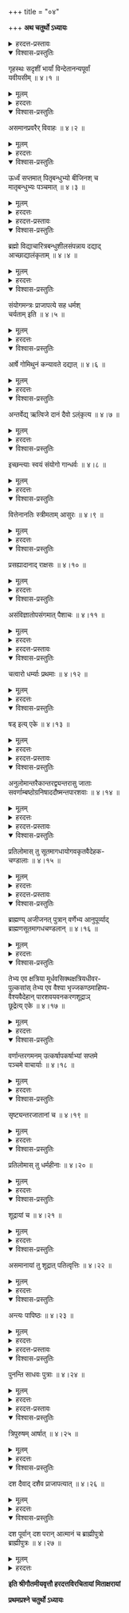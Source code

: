 +++
title = "०४"

+++
**अथ चतुर्थो ऽध्यायः**

<details><summary>हरदत्त-प्रस्तावः</summary>

गृहस्थधर्मा उच्यन्ते ।
</details>

<details open><summary>विश्वास-प्रस्तुतिः</summary>

गृहस्थः सदृशीं भार्यां विन्देतानन्यपूर्वां  
यवीयसीम् ॥ ४।१ ॥
</details>

<details><summary>मूलम्</summary>

गृहस्थः सदृशीं भार्यां विन्देतानन्यपूर्वां  
यवीयसीम् ॥ ४।१ ॥
</details>

<details><summary>हरदत्तः</summary>

गृहस्थ इत् भाविसंज्ञाव्यपदेशः । अथ वा गृहस्थस्य ये धर्मास् ते विवाहात् प्राग् अपि स्नातकस्यापि समा इति दर्शनार्थं च । जात्या कुलेन च सदृशीम् । अन्यस्मै वाचाप्य् अदत्ताम् । अवरवयसीम् एवंभूतां भार्यां विन्देत उद्वहेत् ॥ ४।१ ॥
</details>



<details open><summary>विश्वास-प्रस्तुतिः</summary>

असमानप्रवरैर् विवाहः ॥ ४।२ ॥
</details>

<details><summary>मूलम्</summary>

असमानप्रवरैर् विवाहः ॥ ४।२ ॥
</details>

<details><summary>हरदत्तः</summary>

समान एकः प्रवरो येषां तैः सह न विवाहः । तद् यथा हरितकुत्सपिङ्गशङ्खदर्भहैमकभवानाम् आङ्गिरसाम्बरीषयौवनाश् चेति । हारीतः कत्सीं नोद्वहेद् इत्यादिप्रवरप्रपञ्च आपस्तम्बीये द्रष्टव्यः ॥ ४।२ ॥
</details>



<details open><summary>विश्वास-प्रस्तुतिः</summary>

ऊर्ध्वं सप्तमात् पितृबन्धुभ्यो बीजिनश् च   
मातृबन्धुभ्यः पञ्चमात् ॥ ४।३ ॥
</details>

<details><summary>मूलम्</summary>

ऊर्ध्वं सप्तमात् पितृबन्धुभ्यो बीजिनश् च   
मातृबन्धुभ्यः पञ्चमात् ॥ ४।३ ॥
</details>

<details><summary>हरदत्तः</summary>

पितरम् आरभ्य तद्बन्धुवर्गे गण्यमाने सप्तमाच् छ्रिरस ऊर्ध्वं जातां कन्यकाम् उद्वहेत् । मातरम् आरभ्य तद्बन्धुवर्गे गण्यमाने पञ्चमाच् छिरस ऊर्ध्वं जाताम् उद्वहेत् । बीजिनश् च सप्तमाद् ऊर्ध्वम् इति चकारात् सिध्यति । यथा क्षेत्री बध्न्यो रुग्णो वा देवरं प्रार्थयते मम क्षेत्रे पुत्रम् उत्पादयेति । यद् वा संतानक्षये विधवां गुरवो नियुञ्जते, दृष्टं विचित्रवीर्यक्षेत्रे सत्यवतीवाक्याद् व्यासो धृतराष्ट्रादीन् उत्पादितवान् इति । यथाह याज्ञवल्क्यः ।

> अपुत्रेण परक्षेत्रे नियोगोत्पादितः सुतः ।  
> उभयोर् अप्य् असौ रिक्थी पिण्डदाता च धर्मतः ॥ इति ।

तद्विषयम् एतद् बीजिनश् चेति ॥ ४।३ ॥
</details>



<details><summary>हरदत्त-प्रस्तावः</summary>

अथ विवाहभेदाः ।
</details>

<details open><summary>विश्वास-प्रस्तुतिः</summary>

ब्रह्मो विद्याचारित्रबन्धुशीलसंपन्नाय दद्याद्  
आच्छाद्यालंकृताम् ॥ ४।४ ॥
</details>

<details><summary>मूलम्</summary>

ब्रह्मो विद्याचारित्रबन्धुशीलसंपन्नाय दद्याद्  
आच्छाद्यालंकृताम् ॥ ४।४ ॥
</details>

<details><summary>हरदत्तः</summary>

विद्या वेदविद्या । चारित्रं चोदितकर्मानुष्ठानम् । बन्धवो ज्ञातयो मातुलादयश् च । शीलं विहितेषु श्रद्धा । एतैर् गुणैः संपन्नाय वस्त्रयुगुलेनाच्छाद्य यथाविभवम् अलंकृतां कन्यां दद्यात् । एवंविधस्य विवाहस्य ब्राह्मसंज्ञा ॥ ४।४ ॥
</details>



<details open><summary>विश्वास-प्रस्तुतिः</summary>

संयोगमन्त्रः प्राजापत्ये सह धर्मश्   
चर्यताम् इति ॥ ४।५ ॥
</details>

<details><summary>मूलम्</summary>

संयोगमन्त्रः प्राजापत्ये सह धर्मश्   
चर्यताम् इति ॥ ४।५ ॥
</details>

<details><summary>हरदत्तः</summary>

प्राजापत्यसंज्ञके विवाहे सह धर्मश् चर्यताम् इति प्रदानमन्त्रः । यद्य् अपि ब्राह्मादिष्व् अपि सह धर्मचर्या भवति तथाप्य् आन्ताद् अनया सहा धर्मश् चरितव्यः । नाश्रमान्तरं प्रवेष्टव्यं नापि स्त्र्यन्तरम् उपयन्तव्यम् इति मन्त्रेण समहः क्रियते । एष ब्राह्मादेः प्राजापत्यस्य विशेषः । आच्छाद्यालंकृताम् इति समानम् ॥ ४।५ ॥
</details>



<details open><summary>विश्वास-प्रस्तुतिः</summary>

आर्षे गोमिथुनं कन्यावते दद्यात् ॥ ४।६ ॥
</details>

<details><summary>मूलम्</summary>

आर्षे गोमिथुनं कन्यावते दद्यात् ॥ ४।६ ॥
</details>

<details><summary>हरदत्तः</summary>

आर्षसंज्ञके विवाहे गोमिथुनं स्त्रीपूंरूपं कन्यावते दद्याद् वरस् तद्बन्धुर् वा कश्चित् । आच्छाद्यालंकृताम् इति समानम् ॥ ४।६ ॥
</details>



<details open><summary>विश्वास-प्रस्तुतिः</summary>

अन्तर्वेद्य् ऋत्विजे दानं दैवो ऽल्ंकृत्य ॥ ४।७ ॥
</details>

<details><summary>मूलम्</summary>

अन्तर्वेद्य् ऋत्विजे दानं दैवो ऽल्ंकृत्य ॥ ४।७ ॥
</details>

<details><summary>हरदत्तः</summary>

अन्तर्वेदि, वेद्या दक्षिणाकाल ऋत्विजे कर्म कुर्वते यद् अलंकृत्य कन्याया दानं स दैवो विवाहः । आच्छाद्यालंकृताम् इति । प्रकृते पुनर् अलंकृत्येति वचनं वरस्याप्य् अङ्गुलीयकादिभिर् अलंकारार्थम् ॥ ४।७ ॥
</details>



<details open><summary>विश्वास-प्रस्तुतिः</summary>

इच्छन्त्याः स्वयं संयोगो गान्धर्वः ॥ ४।८ ॥
</details>

<details><summary>मूलम्</summary>

इच्छन्त्याः स्वयं संयोगो गान्धर्वः ॥ ४।८ ॥
</details>

<details><summary>हरदत्तः</summary>

इच्छन्त्या वध्वा इच्छतो वरस्य संयोगो गान्धर्वो विवाहः । स्वयम् इति वचनाद् वरेच्छा गम्यते ॥ ४।८ ॥
</details>



<details open><summary>विश्वास-प्रस्तुतिः</summary>

वित्तेनानतिः स्त्रीमताम् आसुरः ॥ ४।९ ॥
</details>

<details><summary>मूलम्</summary>

वित्तेनानतिः स्त्रीमताम् आसुरः ॥ ४।९ ॥
</details>

<details><summary>हरदत्तः</summary>

यत्र स्त्रीमतां कन्यावतां पित्रादीनां वित्तेन धनप्रदानेनानतिर् आर्जनं क्रियते स आसुरो विवाहः । अत्र याज्ञवल्क्यः: “आसुरो द्रवणादानाद्” इति । मनुश् च ।

> ज्ञातिभ्यो द्रविणं दत्वा कन्यायै च स्वशक्तितः ।  
> कन्याप्रदानं स्वाच् छन्द्याद् आसुरो धर्म उच्यते ॥

स्त्रीमताम् इति वचनान् न केवलं कन्यायै धनप्रदानम् आसुरत्वनिबन्धनम् । तथा च स्मृत्यन्तरम् ।

> यासां नाददते शुल्कं ज्ञातयो न स विक्रयः ।  
> अर्हणं तत् कुमारीणाम् आनृशंस्यान् न केवलम् ॥ इति ॥ ४।९ ॥
</details>



<details open><summary>विश्वास-प्रस्तुतिः</summary>

प्रसह्यादानाद् राक्षसः ॥ ४।१० ॥
</details>

<details><summary>मूलम्</summary>

प्रसह्यादानाद् राक्षसः ॥ ४।१० ॥
</details>

<details><summary>हरदत्तः</summary>

बलात्कारेण कन्यावतो निर्जित्य यद् आदानं स राक्षसो विवाहः ॥ ४।१० ॥
</details>



<details open><summary>विश्वास-प्रस्तुतिः</summary>

असंविज्ञातोपसंगमात् पैशाचः ॥ ४।११ ॥
</details>

<details><summary>मूलम्</summary>

असंविज्ञातोपसंगमात् पैशाचः ॥ ४।११ ॥
</details>

<details><summary>हरदत्तः</summary>

सुप्ता मात्ता प्रमत्ता वा यत्रासंविज्ञातम् उपगम्यते स पैशाचो विवाहः ॥ ४।११ ॥
</details>



<details><summary>हरदत्त-प्रस्तावः</summary>

एवम् अष्टौ विवाहा उक्तास् तेषु 
</details>

<details open><summary>विश्वास-प्रस्तुतिः</summary>

चत्वारो धर्म्याः प्रथमाः ॥ ४।१२ ॥
</details>

<details><summary>मूलम्</summary>

चत्वारो धर्म्याः प्रथमाः ॥ ४।१२ ॥
</details>

<details><summary>हरदत्तः</summary>

आदितश् चत्वारो विवाहाः सर्ववर्णानां धर्म्या धर्माद् अनपेताः प्रशस्ता भवन्ति ॥ ४।१२ ॥
</details>



<details open><summary>विश्वास-प्रस्तुतिः</summary>

षड् इत्य् एके ॥ ४।१३ ॥
</details>

<details><summary>मूलम्</summary>

षड् इत्य् एके ॥ ४।१३ ॥
</details>

<details><summary>हरदत्तः</summary>

एके स्मर्तारः षड् धर्म्या इत्य् आहुः । गान्धर्वासुरयोर् अपि धर्माद् अनपेतत्वम्

इच्छन्ति ॥ ४।१३ ॥
</details>



<details><summary>हरदत्त-प्रस्तावः</summary>

क्रयविवाहे क्षत्रियादिषु स्त्रीषु ब्राह्मणादिभ्यो जातानां पुत्राणां शास्स्त्रेषु संकेतितं संज्ञाभेदम् आह ।
</details>

<details open><summary>विश्वास-प्रस्तुतिः</summary>

अनुलोमान्तरैकान्तरद्व्यन्तरासु जाताः   
सवर्णाम्बष्ठोग्रनिषाददौष्मन्तपारशवाः ॥ ४।१४ ॥
</details>

<details><summary>मूलम्</summary>

अनुलोमान्तरैकान्तरद्व्यन्तरासु जाताः   
सवर्णाम्बष्ठोग्रनिषाददौष्मन्तपारशवाः ॥ ४।१४ ॥
</details>

<details><summary>हरदत्तः</summary>

ब्राह्मणस्यानन्तरा क्षत्रिया तस्यां जातः सवर्णः । क्षत्रियस्य वैश्या तस्यां तस्माद् अम्बष्ठः । वैश्यस्यानन्तरा शूद्रा तस्यां तस्माद् उग्रह् । ब्राह्मणस्यैकन्तरा वैश्या तस्यां तस्मान् निषादः । क्षत्रियस्यैकन्तरा शूद्रा तस्यां तस्माद् दौष्मन्तः । ब्राह्मणस्य द्व्यन्तरा शूद्रा तस्यां तस्मात् पारशवः । प्रपञ्चो जातिनिर्णयस्य स्मृत्यन्तरे द्रष्टव्यः ॥ ४।१४ ॥
</details>



<details><summary>हरदत्त-प्रस्तावः</summary>

प्रातिलोम्येन जातान् आह ।
</details>

<details open><summary>विश्वास-प्रस्तुतिः</summary>

प्रतिलोमास् तु सूतमागधायोगवकृतवैदेहक-  
चण्डालाः ॥ ४।१५ ॥
</details>

<details><summary>मूलम्</summary>

प्रतिलोमास् तु सूतमागधायोगवकृतवैदेहक-  
चण्डालाः ॥ ४।१५ ॥
</details>

<details><summary>हरदत्तः</summary>

अनन्तरैकान्तरद्व्यन्तरासु जाता इत्य् अन्य्वर्तते । क्षत्रियस्यानन्तरा ब्राह्मणी तस्यां तस्मात् सूतः । वैश्यस्यानन्तरा क्षत्रिया तस्यां तस्मान् मागधः । शूद्रस्यानन्तरा वैश्या तस्यां तस्माद् आयोगवः । वैश्यसैकान्तरा ब्राह्मणी तस्यां तस्मात् कृतः । शूद्रस्यैकान्तरा क्षत्रिया तस्यां तस्माद् वैदेहकः । शूद्रस्य द्व्यन्तरा ब्राह्मणी तस्यां तस्माच् चण्डल इति ॥ ४।१५ ॥
</details>



<details><summary>हरदत्त-प्रस्तावः</summary>

अन्येषां मतेन तेषाम् एव प्रतिवर्णं संगृह्य संज्ञाभेदान् आह }
</details>

<details open><summary>विश्वास-प्रस्तुतिः</summary>

ब्राह्मण्य् अजीजनत् पुत्रान् वर्णेभ्य आनुपूर्व्याद्   
ब्राह्मणसूतमागधचण्डलान् ॥ ४।१६ ॥
</details>

<details><summary>मूलम्</summary>

ब्राह्मण्य् अजीजनत् पुत्रान् वर्णेभ्य आनुपूर्व्याद्   
ब्राह्मणसूतमागधचण्डलान् ॥ ४।१६ ॥
</details>

<details><summary>हरदत्तः</summary>

स्पष्टो ऽर्थः । अत्रानुपूर्व्यग्रहणं वर्णक्रमविवक्षापरम् । न त्व् अनुलोमपरम् ॥ ४।१६ ॥
</details>



<details open><summary>विश्वास-प्रस्तुतिः</summary>

तेभ्य एव क्षत्रिया मूर्धवसिक्थक्षत्रियधीवर-  
पुल्कसांस् तेभ्य एव वैश्या भृज्जकण्ठमाहिष्य-  
  	वैश्यवैदेहान् पारशवयवनकरणशूद्राञ्   
  छूद्रेत्य् एके ॥ ४।१७ ॥
</details>

<details><summary>मूलम्</summary>

तेभ्य एव क्षत्रिया मूर्धवसिक्थक्षत्रियधीवर-  
पुल्कसांस् तेभ्य एव वैश्या भृज्जकण्ठमाहिष्य-  
  	वैश्यवैदेहान् पारशवयवनकरणशूद्राञ्   
  छूद्रेत्य् एके ॥ ४।१७ ॥
</details>

<details><summary>हरदत्तः</summary>

एके स्मर्तार इत्य् उक्तक्रमेण ब्राह्मण्य् अजीजनद् इत्य् आरभ्य ब्राह्मणिक्षत्रियावैश्याशूद्रासु ब्राह्मणादिवर्णेभ्यः क्रमेन जातानां संज्ञाभेदान् मन्यन्ते ॥ ४।१७ ॥
</details>



<details open><summary>विश्वास-प्रस्तुतिः</summary>

वर्णान्तरगमनम् उत्कर्षापकर्षाभ्यां सप्तमे   
पञ्चमे वाचार्याः ॥ ४।१८ ॥
</details>

<details><summary>मूलम्</summary>

वर्णान्तरगमनम् उत्कर्षापकर्षाभ्यां सप्तमे   
पञ्चमे वाचार्याः ॥ ४।१८ ॥
</details>

<details><summary>हरदत्तः</summary>

मन्यन्त इति वाक्यशेषः । तेषाम् एव सवर्णादीनाम् अनुलोमजातानाम् उत्कर्षेण पितृद्वारा सप्तमपुरुषाद् उत्कृष्टवर्णान्तरप्राप्तिर् भवति । अपकर्षेण मातृद्वारा पञ्च्मपुरुषाद् अपकृष्टवर्णान्तरप्राप्तिर् भवति । तद् यथा – ब्राह्मणेनोढायां क्षत्रियायाम् उत्पादिता सवर्णा सापि ब्राह्मणेनोढा तस्याम् उत्पादिता चेत्य् एवम् आ सप्तम्याः सप्तमी तु ब्राह्मणेनोढा यद् अपत्यं सूते तद् ब्राह्मणजातीयम् एव भवति । एवं ब्राह्मणेन क्षत्रियायाम् उत्पादितः पुत्रः सवर्णः सो ऽपि क्षत्रियाम् उद्वाह्य पुत्रम् उत्पादयति सो ऽपि क्षत्रियाम् इत्य् एव्म् आ पञ्चमात् पञ्चमस् तु क्षत्रियायां यद् अपत्यम् उत्पादयति तत् क्षत्रियजातीयम् एव भवति । विकल्पस्यैवं चार्थः । तत्रापि वर्णान्तर्गमने वृत्तस्वाध्यायबाहुल्ये सति पञ्चमेनोत्कृष्टं भवति । हीनवृत्त्या पञ्चमेनापकृष्टं च भवतीति । एवं क्षत्रियस्य वैश्यायां वैश्यस्य शूद्रायाम् अपि द्रष्टव्यम् ॥ ४।१८ ॥
</details>



<details open><summary>विश्वास-प्रस्तुतिः</summary>

सृष्ट्यन्तरजातानां च ॥ ४।१९ ॥
</details>

<details><summary>मूलम्</summary>

सृष्ट्यन्तरजातानां च ॥ ४।१९ ॥
</details>

<details><summary>हरदत्तः</summary>

चातुर्वर्ण्यम् अन्तरेण चानुलोमजातानां सवर्णाम्बष्ठादीनाम् अप्य् उत्कर्षापकर्षाभ्याम् अन्योन्यवर्णान्तरगमनं भवति । तद् यथा – सवर्णेनोढायाम् अम्बष्ठ्याम् उत्पादिता दुहिता पुनः सवर्णेनोह्यते । तस्याम् अप्य् उत्पादिता सवर्णेनेत्य् आ सप्तमात् सप्तमी तु सवर्णेनोढा यद् अपत्यं स एव भवति । एवं सैवाम्बष्ठेनोढायां दुहितरं सूते साप्य् अम्बष्ठेनेति सप्तमी त्व् अम्बष्ठेनोढा यद् अपत्यम् उत्पादयति सो ऽम्बष्ठ एव भवति । एवम् अम्बष्ठयोर् अपि द्रष्टव्यम् ॥ ४।१९ ॥
</details>



<details open><summary>विश्वास-प्रस्तुतिः</summary>

प्रतिलोमास् तु धर्महीनाः ॥ ४।२० ॥
</details>

<details><summary>मूलम्</summary>

प्रतिलोमास् तु धर्महीनाः ॥ ४।२० ॥
</details>

<details><summary>हरदत्तः</summary>

प्रतिलोमाज् जाताः सूतादयो धर्महीना उपनयनादिधर्महीनाः । तत्र सूतस्यैकस्योपनयनमात्रं शास्त्रान्तरे ऽङ्गीकृतम् ॥ ४।२० ॥
</details>



<details open><summary>विश्वास-प्रस्तुतिः</summary>

शूद्रायां च ॥ ४।२१ ॥
</details>

<details><summary>मूलम्</summary>

शूद्रायां च ॥ ४।२१ ॥
</details>

<details><summary>हरदत्तः</summary>

आनुलोम्येनापि शूद्रायाम् उत्पन्नः पारशवादिर् धर्महीनः । एवं च सवर्णादीनाम् अनुलोमानां सिद्धो धर्माङ्गीकारः । तथा च मनुः ।

> स्वजातिजात्यन्तर्जाः षट् सुता द्विजधर्मिणः ।  
> शूद्राणां तु सधर्माणः सर्वे ऽपध्वंसजाः स्मृताः ॥ म्ध् १०।४१ ॥ ४।२१ ॥
</details>



<details open><summary>विश्वास-प्रस्तुतिः</summary>

असमानायां तु शूद्रात् पतित्वृत्तिः ॥ ४।२२ ॥
</details>

<details><summary>मूलम्</summary>

असमानायां तु शूद्रात् पतित्वृत्तिः ॥ ४।२२ ॥
</details>

<details><summary>हरदत्तः</summary>

शूद्राद् असमानायां वैश्यादिस्त्रियाम् उत्पादित आयोगवादिः पतितवृत्तिः पतितवद् दर्शनस्पर्शनप्रतिग्रहादौ वर्जनीयः । एवं च वैश्यात् क्षत्रियायां क्षत्रियाद् ब्राह्मण्यां जातो न पतितवृत्तिः ॥ ४।२२ ॥
</details>



<details open><summary>विश्वास-प्रस्तुतिः</summary>

अन्त्यः पापिष्ठः ॥ ४।२३ ॥
</details>

<details><summary>मूलम्</summary>

अन्त्यः पापिष्ठः ॥ ४।२३ ॥
</details>

<details><summary>हरदत्तः</summary>

शूद्राद् असमानाज् जनितेषु तेषु यो ऽन्त्यो ब्राह्मण्यां जातश् चण्डालः पापिष्ठो ऽत्यन्तं वर्जनीयः । तथा च स्मृत्यन्तरम्: “चण्डालम् आजगोवालव्यजनान् परिहरेत्” इति ॥ ४।२३ ॥
</details>



<details><summary>हरदत्त-प्रस्तावः</summary>

अथ प्रकृतान् विवाहान् स्तौति_ ।
</details>

<details open><summary>विश्वास-प्रस्तुतिः</summary>

पुनन्ति साधवः पुत्राः ॥ ४।२४ ॥
</details>

<details><summary>मूलम्</summary>

पुनन्ति साधवः पुत्राः ॥ ४।२४ ॥
</details>

<details><summary>हरदत्तः</summary>

अच्छासु [अस्मासु] जाताः साधवः साधुवृत्तयः पुत्रा जनयितुः कुलं पुनन्ति ॥ ४।२४ ॥
</details>



<details><summary>हरदत्त-प्रस्तावः</summary>

तत्र विशेषः ।
</details>

<details open><summary>विश्वास-प्रस्तुतिः</summary>

त्रिपुरुषम् आर्षात् ॥ ४।२५ ॥
</details>

<details><summary>मूलम्</summary>

त्रिपुरुषम् आर्षात् ॥ ४।२५ ॥
</details>

<details><summary>हरदत्तः</summary>

आर्षविवाहोढायां जातः पुत्रस् त्रीन् पुरुषान् पुनाति नरकाद् उद्धरति ॥ ४।२५ ॥
</details>



<details open><summary>विश्वास-प्रस्तुतिः</summary>

दश दैवाद् दशैव प्राजापत्यात् ॥ ४।२६ ॥
</details>

<details><summary>मूलम्</summary>

दश दैवाद् दशैव प्राजापत्यात् ॥ ४।२६ ॥
</details>

<details><summary>हरदत्तः</summary>

उपसमस्तम् अपि पुरुषपदम् अत्र दशशब्देन संबध्यते । एवकारो निर्धारणपरः ॥ ४।२६ ॥
</details>



<details open><summary>विश्वास-प्रस्तुतिः</summary>

दश पूर्वान् दश परान् आत्मानं च ब्राह्मीपुत्रो   
ब्राह्मीपुत्रः ॥ ४।२७ ॥
</details>

<details><summary>मूलम्</summary>

दश पूर्वान् दश परान् आत्मानं च ब्राह्मीपुत्रो   
ब्राह्मीपुत्रः ॥ ४।२७ ॥
</details>

<details><summary>हरदत्तः</summary>

ब्राह्मविवाहेनोढा ब्राह्मी तस्यां जातः पुत्रः पित्रादीन् दश पूर्वान् दश परान् भविष्यतः पुत्रादींश् च दशात्मानं चैकविंशं पुनाति । तस्माद् ब्राह्मो विवाहः प्रशस्ततमः ॥ ४।२७ ॥
</details>

**इति श्रीगौतमीयवृत्तौ हरदत्तविरचितायां मिताक्षरायां**

**प्रथमप्रश्ने चतुर्थो ऽध्यायः**
